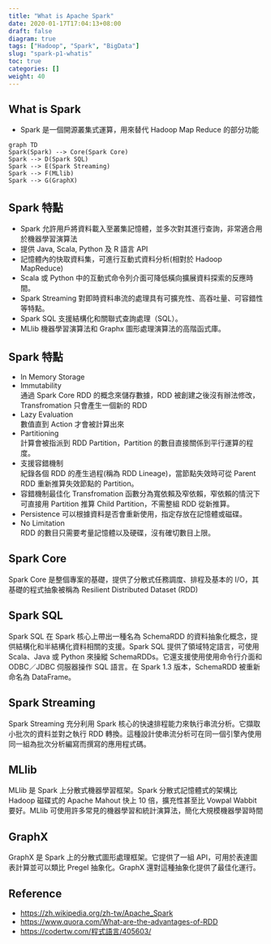 ```yaml
---
title: "What is Apache Spark"
date: 2020-01-17T17:04:13+08:00
draft: false
diagram: true
tags: ["Hadoop", "Spark", "BigData"]
slug: "spark-p1-whatis"
toc: true
categories: []
weight: 40
---
```


## What is Spark

- Spark 是一個開源叢集式運算，用來替代 Hadoop Map Reduce 的部分功能

```mermaid
graph TD
Spark(Spark) --> Core(Spark Core)
Spark --> D(Spark SQL)
Spark --> E(Spark Streaming)
Spark --> F(MLlib)
Spark --> G(GraphX)
```

## Spark 特點

- Spark 允許用戶將資料載入至叢集記憶體，並多次對其進行查詢，非常適合用於機器學習演算法
- 提供 Java, Scala, Python 及 R 語言 API
- 記憶體內的快取資料集，可進行互動式資料分析(相對於 Hadoop MapReduce)
- Scala 或 Python 中的互動式命令列介面可降低橫向擴展資料探索的反應時間。
- Spark Streaming 對即時資料串流的處理具有可擴充性、高吞吐量、可容錯性等特點。
- Spark SQL 支援結構化和關聯式查詢處理（SQL）。
- MLlib 機器學習演算法和 Graphx 圖形處理演算法的高階函式庫。

## Spark 特點

- In Memory Storage
- Immutability  
  通過 Spark Core RDD 的概念來儲存數據，RDD 被創建之後沒有辦法修改，Transfromation 只會產生一個新的 RDD
- Lazy Evaluation  
  數值直到 Action 才會被計算出來
- Partitioning  
  計算會被指派到 RDD Partition，Partition 的數目直接關係到平行運算的程度。
- 支援容錯機制  
  紀錄各個 RDD 的產生過程(稱為 RDD Lineage)，當節點失效時可從 Parent RDD 重新推算失效節點的 Partition。
- 容錯機制最佳化
  Transfromation 函數分為寬依賴及窄依賴，窄依賴的情況下可直接用 Partition 推算 Child Partition，不需整組 RDD 從新推算。
- Persistence
  可以根據資料是否會重新使用，指定存放在記憶體或磁碟。
- No Limitation  
  RDD 的數目只需要考量記憶體以及硬碟，沒有確切數目上限。

## Spark Core

Spark Core 是整個專案的基礎，提供了分散式任務調度、排程及基本的 I/O，其基礎的程式抽象被稱為 Resilient Distributed Dataset (RDD)

## Spark SQL

Spark SQL 在 Spark 核心上帶出一種名為 SchemaRDD 的資料抽象化概念，提供結構化和半結構化資料相關的支援。Spark SQL 提供了領域特定語言，可使用 Scala、Java 或 Python 來操縱 SchemaRDDs。它還支援使用使用命令行介面和 ODBC／JDBC 伺服器操作 SQL 語言。在 Spark 1.3 版本，SchemaRDD 被重新命名為 DataFrame。

## Spark Streaming

Spark Streaming 充分利用 Spark 核心的快速排程能力來執行串流分析。它擷取小批次的資料並對之執行 RDD 轉換。這種設計使串流分析可在同一個引擎內使用同一組為批次分析編寫而撰寫的應用程式碼。

## MLlib

MLlib 是 Spark 上分散式機器學習框架。Spark 分散式記憶體式的架構比 Hadoop 磁碟式的 Apache Mahout 快上 10 倍，擴充性甚至比 Vowpal Wabbit 要好。MLlib 可使用許多常見的機器學習和統計演算法，簡化大規模機器學習時間

## GraphX

GraphX 是 Spark 上的分散式圖形處理框架。它提供了一組 API，可用於表達圖表計算並可以類比 Pregel 抽象化。GraphX 還對這種抽象化提供了最佳化運行。

## Reference

- <https://zh.wikipedia.org/zh-tw/Apache_Spark>
- <https://www.quora.com/What-are-the-advantages-of-RDD>
- <https://codertw.com/程式語言/405603/>
